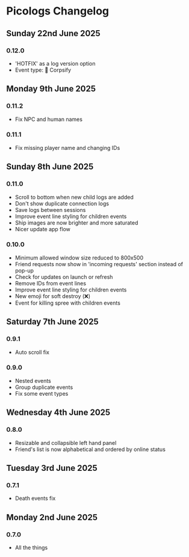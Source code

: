 # Picologs Changelog

## Sunday 22nd June 2025

### 0.12.0

- 'HOTFIX' as a log version option
- Event type: 🧟 Corpsify

## Monday 9th June 2025

### 0.11.2

- Fix NPC and human names

### 0.11.1

- Fix missing player name and changing IDs

## Sunday 8th June 2025

### 0.11.0

- Scroll to bottom when new child logs are added
- Don't show duplicate connection logs
- Save logs between sessions
- Improve event line styling for children events
- Ship images are now brighter and more saturated
- Nicer update app flow

### 0.10.0

- Minimum allowed window size reduced to 800x500
- Friend requests now show in 'incoming requests' section instead of pop-up
- Check for updates on launch or refresh
- Remove IDs from event lines
- Improve event line styling for children events
- New emoji for soft destroy (❌)
- Event for killing spree with children events

## Saturday 7th June 2025

### 0.9.1

- Auto scroll fix

### 0.9.0

- Nested events
- Group duplicate events
- Fix some event types

## Wednesday 4th June 2025

### 0.8.0

- Resizable and collapsible left hand panel
- Friend's list is now alphabetical and ordered by online status

## Tuesday 3rd June 2025

### 0.7.1

- Death events fix

## Monday 2nd June 2025

### 0.7.0

- All the things
